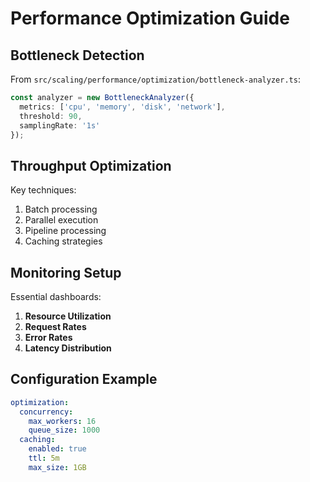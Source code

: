 # Performance Optimization Guide

## Bottleneck Detection
From `src/scaling/performance/optimization/bottleneck-analyzer.ts`:
```typescript
const analyzer = new BottleneckAnalyzer({
  metrics: ['cpu', 'memory', 'disk', 'network'],
  threshold: 90,
  samplingRate: '1s'
});
```

## Throughput Optimization
Key techniques:
1. Batch processing
2. Parallel execution
3. Pipeline processing
4. Caching strategies

## Monitoring Setup
Essential dashboards:
1. **Resource Utilization**
2. **Request Rates**
3. **Error Rates**
4. **Latency Distribution**

## Configuration Example
```yaml
optimization:
  concurrency: 
    max_workers: 16
    queue_size: 1000
  caching:
    enabled: true
    ttl: 5m
    max_size: 1GB